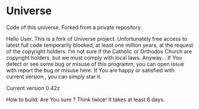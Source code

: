 # Universe
Code of this universe. 
Forked from a private repository.

Hello User.
This is a fork of Universe project.  Unfortunately free access to latest full code temporarily blocked, at least one million years, at the request of the copyright holders. I’m not sure if the Catholic or Orthodox Church are copyright holders, but we must comply with local laws.
Anyway... If You detect or see some bug or misuse of this programm, you can open issue with report the bug or misuse here. If You are happy or satisfied with current version , you can simply star it.

Current version 0.42z

How to build: 
Are You sure ? Think twice! It takes at least 6 days.
